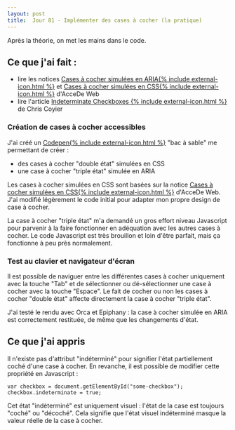 ```yaml
---
layout: post
title:  Jour 81 - Implémenter des cases à cocher (la pratique)
---
```


Après la théorie, on met les mains dans le code.

## Ce que j'ai fait :
- lire les notices <a href="https://www.accede-web.com/notices/interface-riche/cases-a-cocher-simulees-en-aria/">Cases à cocher simulées en ARIA{% include external-icon.html %}</a> et <a href="https://www.accede-web.com/notices/interface-riche/cases-a-cocher-simulees-en-css/">Cases à cocher simulées en CSS{% include external-icon.html %}</a> d'AcceDe Web
- lire l'article <a href="https://css-tricks.com/indeterminate-checkboxes/" lang="en" hreflang="en">Indeterminate Checkboxes {% include external-icon.html %}</a> de Chris Coyier

### Création de cases à cocher accessibles
J'ai créé un <a href="https://codepen.io/lolovelo/full/bGNymmL">Codepen{% include external-icon.html %}</a> "bac à sable" me permettant de créer :
- des cases à cocher "double état" simulées en CSS
- une case à cocher "triple état" simulée en ARIA

Les cases à cocher simulées en CSS sont basées sur la notice <a href="https://www.accede-web.com/notices/interface-riche/cases-a-cocher-simulees-en-css/">Cases à cocher simulées en CSS{% include external-icon.html %}</a> d'AcceDe Web. J'ai modifié légèrement le code initial pour adapter mon propre design de case à cocher.

La case à cocher "triple état" m'a demandé un gros effort niveau Javascript pour parvenir à la faire fonctionner en adéquation avec les autres cases à cocher. Le code Javascript est très brouillon et loin d'être parfait, mais ça fonctionne à peu près normalement.

### Test au clavier et navigateur d'écran
Il est possible de naviguer entre les différentes cases à cocher uniquement avec la touche "Tab" et de sélectionner ou dé-sélectionner une case à cocher avec la touche "Espace". Le fait de cocher ou non les cases à cocher "double état" affecte directement la case à cocher "triple état".

J'ai testé le rendu avec Orca et Epiphany : la case à cocher simulée en ARIA est correctement restituée, de même que les changements d'état.


## Ce que j'ai appris
Il n'existe pas d'attribut "indéterminé" pour signifier l'état partiellement coché d'une case à cocher. En revanche, il est possible de modifier cette propriété en Javascript :

```
var checkbox = document.getElementById("some-checkbox");
checkbox.indeterminate = true;
```

Cet état "indéterminé" est uniquement visuel : l'état de la case est toujours "coché" ou "décoché". Cela signifie que l'état visuel indéterminé masque la valeur réelle de la case à cocher.

